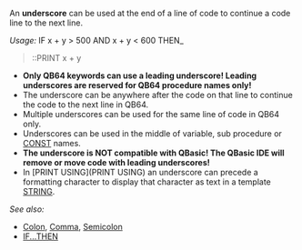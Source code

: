 An **underscore** can be used at the end of a line of code to continue a code line to the next line.



*Usage:* IF x + y > 500 AND x + y < 600 THEN_              
> ::PRINT x + y


* **Only QB64 keywords can use a leading underscore! Leading underscores are reserved for QB64 procedure names only!**
* The underscore can be anywhere after the code on that line to continue the code to the next line in QB64.
* Multiple underscores can be used for the same line of code in QB64 only.
* Underscores can be used in the middle of variable, sub procedure or [CONST](CONST) names.
* **The underscore is NOT compatible with QBasic! The QBasic IDE will remove or move code with leading underscores!**
* In [PRINT USING](PRINT USING) an underscore can precede a formatting character to display that character as text in a template [STRING](STRING).


*See also:*

* [Colon](Colon), [Comma](Comma), [Semicolon](Semicolon)
* [IF...THEN](IF...THEN)




